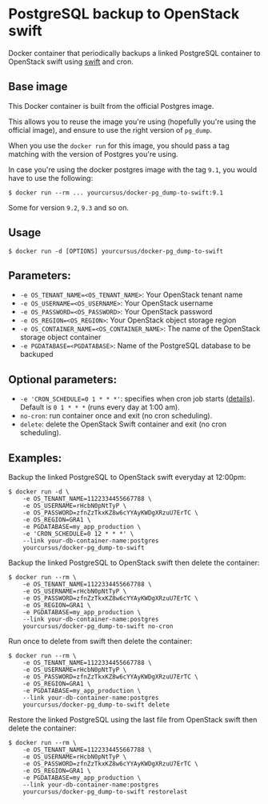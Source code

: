 # PostgreSQL backup to OpenStack swift

Docker container that periodically backups a linked PostgreSQL container to
OpenStack swift using [swift](https://github.com/openstack/python-swiftclient)
and cron.

## Base image

This Docker container is built from the official Postgres image.

This allows you to reuse the image you're using (hopefully you're using the
official image), and ensure to use the right version of `pg_dump`.

When you use the `docker run` for this image, you should pass a tag matching
with the version of Postgres you're using.

In case you're using the docker postgres image with the tag `9.1`, you would
have to use the following:

```
$ docker run --rm ... yourcursus/docker-pg_dump-to-swift:9.1
```

Some for version `9.2`, `9.3` and so on.

## Usage

```
$ docker run -d [OPTIONS] yourcursus/docker-pg_dump-to-swift
```

## Parameters:

* `-e OS_TENANT_NAME=<OS_TENANT_NAME>`: Your OpenStack tenant name
* `-e OS_USERNAME=<OS_USERNAME>`: Your OpenStack username
* `-e OS_PASSWORD=<OS_PASSWORD>`: Your OpenStack password
* `-e OS_REGION=<OS_REGION>`: Your OpenStack object storage region
* `-e OS_CONTAINER_NAME=<OS_CONTAINER_NAME>`: The name of the OpenStack storage object container
* `-e PGDATABASE=<PGDATABASE>`: Name of the PostgreSQL database to be backuped

## Optional parameters:

* `-e 'CRON_SCHEDULE=0 1 * * *'`: specifies when cron job starts ([details](http://en.wikipedia.org/wiki/Cron)). Default is `0 1 * * *` (runs every day at 1:00 am).
* `no-cron`: run container once and exit (no cron scheduling).
* `delete`: delete the OpenStack Swift container and exit (no cron scheduling).

## Examples:

Backup the linked PostgreSQL to OpenStack swift everyday at 12:00pm:

```
$ docker run -d \
    -e OS_TENANT_NAME=1122334455667788 \
    -e OS_USERNAME=rHcbN0pNtTyP \
    -e OS_PASSWORD=zfnZzTkxKZ8w6cYYAyKWDgXRzuU7ErTC \
    -e OS_REGION=GRA1 \
    -e PGDATABASE=my_app_production \
    -e 'CRON_SCHEDULE=0 12 * * *' \
    --link your-db-container-name:postgres
    yourcursus/docker-pg_dump-to-swift
```

Backup the linked PostgreSQL to OpenStack swift then delete the container:

```
$ docker run --rm \
    -e OS_TENANT_NAME=1122334455667788 \
    -e OS_USERNAME=rHcbN0pNtTyP \
    -e OS_PASSWORD=zfnZzTkxKZ8w6cYYAyKWDgXRzuU7ErTC \
    -e OS_REGION=GRA1 \
    -e PGDATABASE=my_app_production \
    --link your-db-container-name:postgres
    yourcursus/docker-pg_dump-to-swift no-cron
```

Run once to delete from swift then delete the container:

```
$ docker run --rm \
    -e OS_TENANT_NAME=1122334455667788 \
    -e OS_USERNAME=rHcbN0pNtTyP \
    -e OS_PASSWORD=zfnZzTkxKZ8w6cYYAyKWDgXRzuU7ErTC \
    -e OS_REGION=GRA1 \
    -e PGDATABASE=my_app_production \
    --link your-db-container-name:postgres
    yourcursus/docker-pg_dump-to-swift delete
```

Restore the linked PostgreSQL using the last file from OpenStack swift then
delete the container:

```
$ docker run --rm \
    -e OS_TENANT_NAME=1122334455667788 \
    -e OS_USERNAME=rHcbN0pNtTyP \
    -e OS_PASSWORD=zfnZzTkxKZ8w6cYYAyKWDgXRzuU7ErTC \
    -e OS_REGION=GRA1 \
    -e PGDATABASE=my_app_production \
    --link your-db-container-name:postgres
    yourcursus/docker-pg_dump-to-swift restorelast
```
